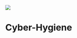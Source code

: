 ![](https://github.com/CS-Outreach-Session/Cyber-Hygiene/blob/main/images/ysj_HIoT.PNG)
# Cyber-Hygiene
